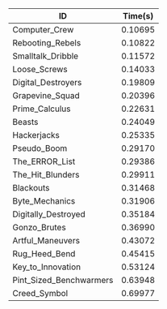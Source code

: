 |ID|Time(s)|
|-|-|
|Computer_Crew|0.10695|
|Rebooting_Rebels|0.10822|
|Smalltalk_Dribble|0.11572|
|Loose_Screws|0.14033|
|Digital_Destroyers|0.19809|
|Grapevine_Squad|0.20396|
|Prime_Calculus|0.22631|
|Beasts|0.24049|
|Hackerjacks|0.25335|
|Pseudo_Boom|0.29170|
|The_ERROR_List|0.29386|
|The_Hit_Blunders|0.29911|
|Blackouts|0.31468|
|Byte_Mechanics|0.31906|
|Digitally_Destroyed|0.35184|
|Gonzo_Brutes|0.36990|
|Artful_Maneuvers|0.43072|
|Rug_Heed_Bend|0.45415|
|Key_to_Innovation|0.53124|
|Pint_Sized_Benchwarmers|0.63948|
|Creed_Symbol|0.69977|
